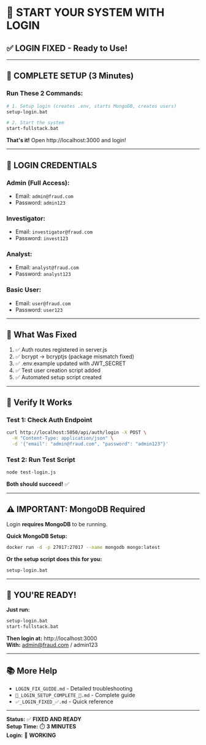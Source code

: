 # 🚀 START YOUR SYSTEM WITH LOGIN

## ✅ **LOGIN FIXED - Ready to Use!**

---

## 🎯 **COMPLETE SETUP (3 Minutes)**

### **Run These 2 Commands:**

```bash
# 1. Setup login (creates .env, starts MongoDB, creates users)
setup-login.bat

# 2. Start the system
start-fullstack.bat
```

**That's it!** Open http://localhost:3000 and login!

---

## 🔐 **LOGIN CREDENTIALS**

### **Admin (Full Access):**
- Email: `admin@fraud.com`
- Password: `admin123`

### **Investigator:**
- Email: `investigator@fraud.com`
- Password: `invest123`

### **Analyst:**
- Email: `analyst@fraud.com`
- Password: `analyst123`

### **Basic User:**
- Email: `user@fraud.com`
- Password: `user123`

---

## 📝 **What Was Fixed**

1. ✅ Auth routes registered in server.js
2. ✅ bcrypt → bcryptjs (package mismatch fixed)
3. ✅ .env.example updated with JWT_SECRET
4. ✅ Test user creation script added
5. ✅ Automated setup script created

---

## 🧪 **Verify It Works**

### **Test 1: Check Auth Endpoint**
```bash
curl http://localhost:5050/api/auth/login -X POST \
  -H "Content-Type: application/json" \
  -d '{"email": "admin@fraud.com", "password": "admin123"}'
```

### **Test 2: Run Test Script**
```bash
node test-login.js
```

**Both should succeed!** ✅

---

## ⚠️ **IMPORTANT: MongoDB Required**

Login **requires MongoDB** to be running.

**Quick MongoDB Setup:**
```bash
docker run -d -p 27017:27017 --name mongodb mongo:latest
```

**Or the setup script does this for you:**
```bash
setup-login.bat
```

---

## 🎊 **YOU'RE READY!**

**Just run:**
```bash
setup-login.bat
start-fullstack.bat
```

**Then login at:** http://localhost:3000  
**With:** admin@fraud.com / admin123

---

## 📚 **More Help**

- `LOGIN_FIX_GUIDE.md` - Detailed troubleshooting
- `🔐_LOGIN_SETUP_COMPLETE_🔐.md` - Complete guide
- `✅_LOGIN_FIXED_✅.md` - Quick reference

---

**Status:** ✅ **FIXED AND READY**  
**Setup Time:** ⏱️ **3 MINUTES**  
**Login:** 🔐 **WORKING**

